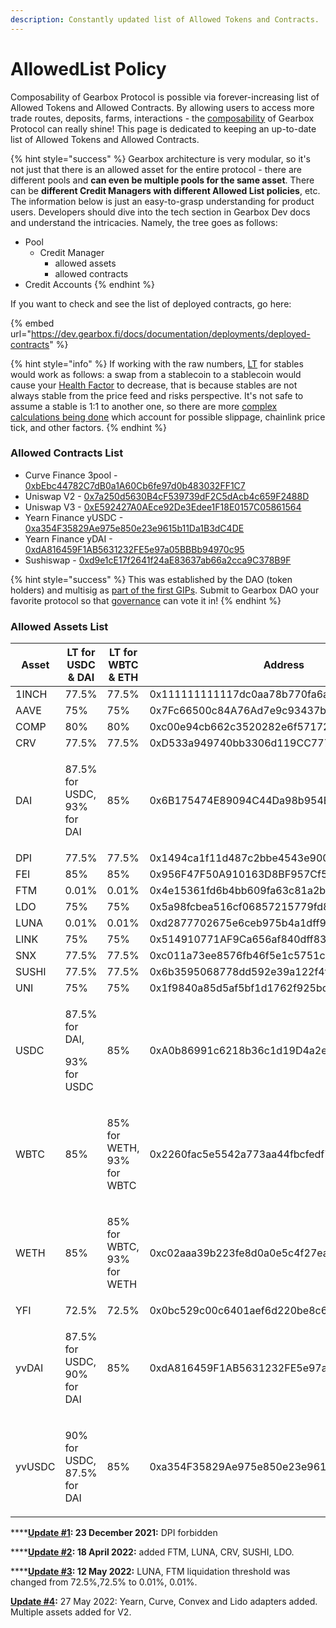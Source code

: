 ```yaml
---
description: Constantly updated list of Allowed Tokens and Contracts.
---
```


# AllowedList Policy

Composability of Gearbox Protocol is possible via forever-increasing list of Allowed Tokens and Allowed Contracts. By allowing users to access more trade routes, deposits, farms, interactions - the [composability](../../leverage-2.0-is-composable.md) of Gearbox Protocol can really shine! This page is dedicated to keeping an up-to-date list of Allowed Tokens and Allowed Contracts.

{% hint style="success" %}
Gearbox architecture is very modular, so it's not just that there is an allowed asset for the entire protocol - there are different pools and **can even be multiple pools for the same asset**. There can be **different Credit Managers with different Allowed List policies**, etc. The information below is just an easy-to-grasp understanding for product users. Developers should dive into the tech section in Gearbox Dev docs and understand the intricacies. Namely, the tree goes as follows:

* Pool
  * Credit Manager
    * allowed assets
    * allowed contracts
* Credit Accounts
{% endhint %}

If you want to check and see the list of deployed contracts, go here:

{% embed url="https://dev.gearbox.fi/docs/documentation/deployments/deployed-contracts" %}

{% hint style="info" %}
If working with the raw numbers, [LT](../liquidations/#liquidation-threshold) for stables would work as follows: a swap from a stablecoin to a stablecoin would cause your [Health Factor](../../traders-and-farmers/credit-account-dashboard-overview/kak-ne-byt-rekt.md#what-i-can-do-if-my-health-factor-is-close-to-1-to-keep-my-credit-account-alive) to decrease, that is because stables are not always stable from the price feed and risks perspective. It's not safe to assume a stable is 1:1 to another one, so there are more [complex calculations being done](../liquidations/#threshold-weighted-value) which account for possible slippage, chainlink price tick, and other factors.
{% endhint %}

### Allowed Contracts List

* Curve Finance 3pool - [0xbEbc44782C7dB0a1A60Cb6fe97d0b483032FF1C7](https://etherscan.io/address/0xbEbc44782C7dB0a1A60Cb6fe97d0b483032FF1C7)
* Uniswap V2 - [0x7a250d5630B4cF539739dF2C5dAcb4c659F2488D](https://etherscan.io/address/0x7a250d5630B4cF539739dF2C5dAcb4c659F2488D)
* Uniswap V3 - [0xE592427A0AEce92De3Edee1F18E0157C05861564](https://etherscan.io/address/0xE592427A0AEce92De3Edee1F18E0157C05861564)
* Yearn Finance yUSDC - [0xa354F35829Ae975e850e23e9615b11Da1B3dC4DE](https://etherscan.io/address/0xa354F35829Ae975e850e23e9615b11Da1B3dC4DE)
* Yearn Finance yDAI - [0xdA816459F1AB5631232FE5e97a05BBBb94970c95](https://etherscan.io/address/0xdA816459F1AB5631232FE5e97a05BBBb94970c95)
* Sushiswap - [0xd9e1cE17f2641f24aE83637ab66a2cca9C378B9F](https://etherscan.io/address/0xd9e1cE17f2641f24aE83637ab66a2cca9C378B9F)

{% hint style="success" %}
This was established by the DAO (token holders) and multisig as [part of the first GIPs](https://gov.gearbox.fi/t/gip-3-proposal-for-allowed-contracts/351). Submit to Gearbox DAO your favorite protocol so that [governance](../../governance/setup/) can vote it in!
{% endhint %}

### Allowed Assets List

| Asset  | LT for USDC & DAI                         | LT for WBTC & ETH                     | Address                                    | Price Oracle                               |
| ------ | ----------------------------------------- | ------------------------------------- | ------------------------------------------ | ------------------------------------------ |
| 1INCH  | 77.5%                                     | 77.5%                                 | 0x111111111117dc0aa78b770fa6a738034120c302 | 0x72AFAECF99C9d9C8215fF44C77B94B99C28741e8 |
| AAVE   | 75%                                       | 75%                                   | 0x7Fc66500c84A76Ad7e9c93437bFc5Ac33E2DDaE9 | 0x6Df09E975c830ECae5bd4eD9d90f3A95a4f88012 |
| COMP   | 80%                                       | 80%                                   | 0xc00e94cb662c3520282e6f5717214004a7f26888 | 0x1B39Ee86Ec5979ba5C322b826B3ECb8C79991699 |
| CRV    | 77.5%                                     | 77.5%                                 | 0xD533a949740bb3306d119CC777fa900bA034cd52 | 0x8a12Be339B0cD1829b91Adc01977caa5E9ac121e |
| DAI    | <p>87.5% for USDC,<br>93% for DAI</p>     | 85%                                   | 0x6B175474E89094C44Da98b954EedeAC495271d0F | 0x773616E4d11A78F511299002da57A0a94577F1f4 |
| DPI    | 77.5%                                     | 77.5%                                 | 0x1494ca1f11d487c2bbe4543e90080aeba4ba3c2b | 0x029849bbc0b1d93b85a8b6190e979fd38F5760E2 |
| FEI    | 85%                                       | 85%                                   | 0x956F47F50A910163D8BF957Cf5846D573E7f87CA | 0x7f0d2c2838c6ac24443d13e23d99490017bde370 |
| FTM    | 0.01%                                     | 0.01%                                 | 0x4e15361fd6b4bb609fa63c81a2be19d873717870 | 0x2DE7E4a9488488e0058B95854CC2f7955B35dC9b |
| LDO    | 75%                                       | 75%                                   | 0x5a98fcbea516cf06857215779fd812ca3bef1b32 | 0x4e844125952D32AcdF339BE976c98E22F6F318dB |
| LUNA   | 0.01%                                     | 0.01%                                 | 0xd2877702675e6ceb975b4a1dff9fb7baf4c91ea9 | 0x91E9331556ED76C9393055719986409e11b56f73 |
| LINK   | 75%                                       | 75%                                   | 0x514910771AF9Ca656af840dff83E8264EcF986CA | 0xDC530D9457755926550b59e8ECcdaE7624181557 |
| SNX    | 77.5%                                     | 77.5%                                 | 0xc011a73ee8576fb46f5e1c5751ca3b9fe0af2a6f | 0x79291A9d692Df95334B1a0B3B4AE6bC606782f8c |
| SUSHI  | 77.5%                                     | 77.5%                                 | 0x6b3595068778dd592e39a122f4f5a5cf09c90fe2 | 0xe572CeF69f43c2E488b33924AF04BDacE19079cf |
| UNI    | 75%                                       | 75%                                   | 0x1f9840a85d5af5bf1d1762f925bdaddc4201f984 | 0xD6aA3D25116d8dA79Ea0246c4826EB951872e02e |
| USDC   | <p>87.5% for DAI, </p><p>93% for USDC</p> | 85%                                   | 0xA0b86991c6218b36c1d19D4a2e9Eb0cE3606eB48 | 0x986b5E1e1755e3C2440e960477f25201B0a8bbD4 |
| WBTC   | 85%                                       | <p>85% for WETH, <br>93% for WBTC</p> | 0x2260fac5e5542a773aa44fbcfedf7c193bc2c599 | 0xdeb288F737066589598e9214E782fa5A8eD689e8 |
| WETH   | 85%                                       | <p>85% for WBTC,<br>93% for WETH</p>  | 0xc02aaa39b223fe8d0a0e5c4f27ead9083c756cc2 | 0x5f4eC3Df9cbd43714FE2740f5E3616155c5b8419 |
| YFI    | 72.5%                                     | 72.5%                                 | 0x0bc529c00c6401aef6d220be8c6ea1667f6ad93e | 0x7c5d4F8345e66f68099581Db340cd65B078C41f4 |
| yvDAI  | <p>87.5% for USDC, <br>90% for DAI</p>    | 85%                                   | 0xdA816459F1AB5631232FE5e97a05BBBb94970c95 | 0x614f9486Ab9C7a217526c097656D2F6bD2DB631C |
| yvUSDC | <p>90% for USDC, <br>87.5% for DAI</p>    | 85%                                   | 0xa354F35829Ae975e850e23e9615b11Da1B3dC4DE | 0x172971182351e00C2D700bA1e8c5586Ad2CFa38c |

****[**Update #1**](https://discord.com/channels/841203475606011905/922889626035818576/931424147257557002)**: 23 December 2021:** DPI forbidden

****[**Update #2**](https://discord.com/channels/841203475606011905/922889626035818576/972844268139987035)**: 18 April 2022:** added FTM, LUNA, CRV, SUSHI, LDO.&#x20;

****[**Update #3**](https://discord.com/channels/841203475606011905/922889626035818576/974363111882645504)**: 12 May 2022:** LUNA, FTM liquidation threshold was changed from 72.5%,72.5% to 0.01%, 0.01%.

[**Update #4**](https://gov.gearbox.fi/t/gip-19-v2-discussion-pools-assets-and-allowedlist-policy-for-v2/1438)**:** 27 May 2022: Yearn, Curve, Convex and Lido adapters added. Multiple assets added for V2.
